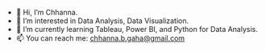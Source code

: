 - 👋 Hi, I’m Chhanna.
- 👀 I’m interested in Data Analysis, Data Visualization.
- 🌱 I’m currently learning Tableau, Power BI, and Python for Data Analysis.
- 📫 You can reach me: chhanna.b.gaha@gmail.com

<!---
ChhannaGaha/ChhannaGaha is a ✨ special ✨ repository because its `README.md` (this file) appears on your GitHub profile.
You can click the Preview link to take a look at your changes.
--->
